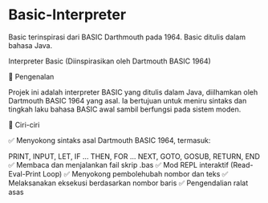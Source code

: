 # Basic-Interpreter
Basic terinspirasi dari BASIC Darthmouth pada 1964.
Basic ditulis dalam bahasa Java.

Interpreter Basic (Diinspirasikan oleh Dartmouth BASIC 1964)

📜 Pengenalan

Projek ini adalah interpreter BASIC yang ditulis dalam Java, diilhamkan oleh Dartmouth BASIC 1964 yang asal. Ia bertujuan untuk meniru sintaks dan tingkah laku bahasa BASIC awal sambil berfungsi pada sistem moden.

🚀 Ciri-ciri

✅ Menyokong sintaks asal Dartmouth BASIC 1964, termasuk:

PRINT, INPUT, LET, IF ... THEN, FOR ... NEXT, GOTO, GOSUB, RETURN, END
✅ Membaca dan menjalankan fail skrip .bas
✅ Mod REPL interaktif (Read-Eval-Print Loop)
✅ Menyokong pembolehubah nombor dan teks
✅ Melaksanakan eksekusi berdasarkan nombor baris
✅ Pengendalian ralat asas
